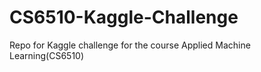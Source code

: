 # CS6510-Kaggle-Challenge
Repo for Kaggle challenge for the course Applied Machine Learning(CS6510) 
